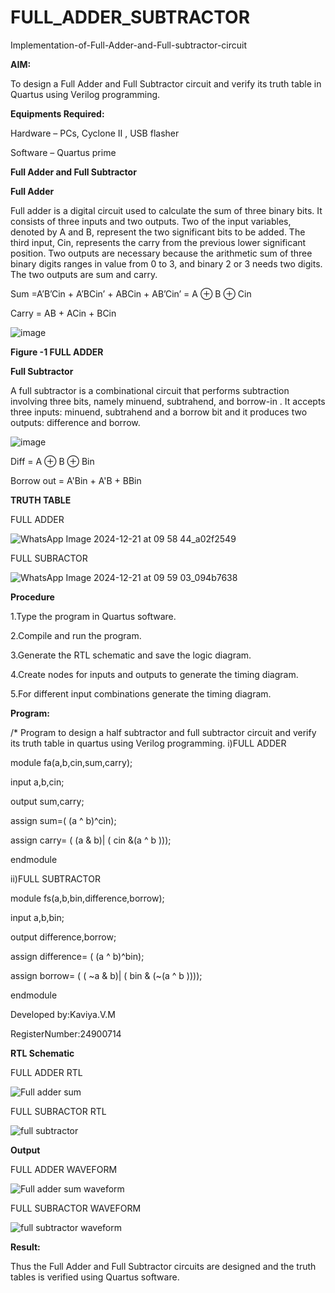 # FULL_ADDER_SUBTRACTOR

Implementation-of-Full-Adder-and-Full-subtractor-circuit

**AIM:**

To design a Full Adder and Full Subtractor circuit and verify its truth table in Quartus using Verilog programming.

**Equipments Required:**

Hardware – PCs, Cyclone II , USB flasher

Software – Quartus prime

**Full Adder and Full Subtractor**

**Full Adder**

Full adder is a digital circuit used to calculate the sum of three binary bits. It consists of three inputs and two outputs. Two of the input variables, denoted by A and B, represent the two significant bits to be added. The third input, Cin, represents the carry from the previous lower significant position. Two outputs are necessary because the arithmetic sum of three binary digits ranges in value from 0 to 3, and binary 2 or 3 needs two digits. The two outputs are sum and carry.

Sum =A’B’Cin + A’BCin’ + ABCin + AB’Cin’ = A ⊕ B ⊕ Cin 

Carry = AB + ACin + BCin

![image](https://github.com/naavaneetha/FULL_ADDER_SUBTRACTOR/assets/154305477/0f30ba51-5ffb-4198-845f-18e054f675e7)

**Figure -1 FULL ADDER**

**Full Subtractor**

A full subtractor is a combinational circuit that performs subtraction involving three bits, namely minuend, subtrahend, and borrow-in . It accepts three inputs: minuend, subtrahend and a borrow bit and it produces two outputs: difference and borrow.

![image](https://github.com/naavaneetha/FULL_ADDER_SUBTRACTOR/assets/154305477/02b24f51-ab51-4304-9ad6-7b81ffc1ead5)

Diff = A ⊕ B ⊕ Bin 

Borrow out = A'Bin + A'B + BBin

**TRUTH TABLE**

FULL ADDER

![WhatsApp Image 2024-12-21 at 09 58 44_a02f2549](https://github.com/user-attachments/assets/6b043e95-fb65-4f95-8fff-b687847cc3f1)

FULL SUBRACTOR

![WhatsApp Image 2024-12-21 at 09 59 03_094b7638](https://github.com/user-attachments/assets/80fc4c77-fad1-41bd-8de2-c6bb78c23c92)



**Procedure**


1.Type the program in Quartus software.

2.Compile and run the program.

3.Generate the RTL schematic and save the logic diagram.

4.Create nodes for inputs and outputs to generate the timing diagram.

5.For different input combinations generate the timing diagram.


**Program:**

/* Program to design a half subtractor and full subtractor circuit and verify its truth table in quartus using Verilog programming.
i)FULL ADDER

module fa(a,b,cin,sum,carry);

input a,b,cin;

output sum,carry;

assign sum=( (a ^ b)^cin);

assign carry= ( (a & b)| ( cin &(a ^ b )));

endmodule

ii)FULL SUBTRACTOR

module fs(a,b,bin,difference,borrow);

input a,b,bin;

output difference,borrow;

assign difference= ( (a ^ b)^bin);

assign borrow= ( ( ~a & b)| ( bin & (~(a ^ b ))));

endmodule

Developed by:Kaviya.V.M

RegisterNumber:24900714



**RTL Schematic**

FULL ADDER RTL

![Full adder sum](https://github.com/user-attachments/assets/4d2c37db-79fc-490a-8b22-b09edf779b89)

FULL SUBRACTOR RTL

![full subtractor ](https://github.com/user-attachments/assets/5fbf92cd-3c16-4909-a868-7c8d696c281c)


**Output**

FULL ADDER WAVEFORM

![Full adder sum waveform](https://github.com/user-attachments/assets/05c54a2c-29d2-4a34-9a1f-1441f41de5e4)

FULL SUBRACTOR WAVEFORM

![full subtractor waveform](https://github.com/user-attachments/assets/4adddc62-bfd0-48d6-8009-d4a22ff1b26c)


**Result:**

Thus the Full Adder and Full Subtractor circuits are designed and the truth tables is verified using Quartus software.



